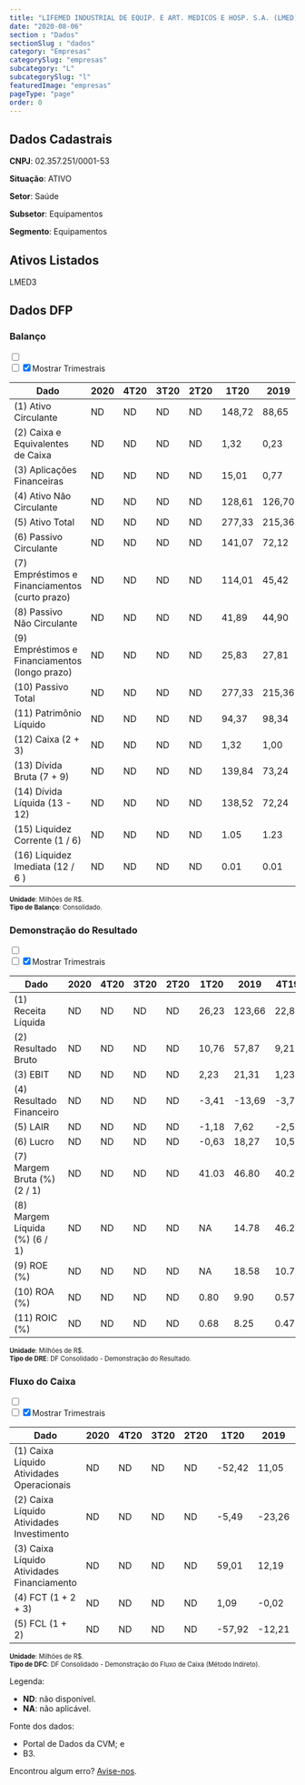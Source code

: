 ```yaml
---  
title: "LIFEMED INDUSTRIAL DE EQUIP. E ART. MEDICOS E HOSP. S.A. (LMED) "  
date: "2020-08-06"  
section : "Dados"  
sectionSlug : "dados"  
category: "Empresas"  
categorySlug: "empresas"  
subcategory: "L"  
subcategorySlug: "l"  
featuredImage: "empresas"  
pageType: "page"  
order: 0  
---
```



## Dados Cadastrais


**CNPJ**: 02.357.251/0001-53

**Situação**: ATIVO

**Setor**: Saúde

**Subsetor**: Equipamentos

**Segmento**: Equipamentos


## Ativos Listados


LMED3 


## Dados DFP

### Balanço
  
<input type='checkbox' class='toggleCommand' id='toggleBalanco' name='toggleBalanco'>  
<div class='filter-group-balanco'>  
<div class='check_button_balanco'>  
<label for='toggleBalanco'>  
<input type='checkbox' data-filter-col='trimBalanco'><input type='checkbox' data-filter-col='trimBalanco' checked><span>Mostrar Trimestrais</span>  
</label>  
</div>  
</div>  
<div class='overflow balancoTableWrapper'>  
<table class='balancoTable'>  
<thead>  
<tr>  
<th class='dataHeader fixedLeftColumn'>Dado</th>  
<th>2020</th>  
<th class='trimHeader' data-col='trimBalanco'>4T20</th>  
<th class='trimHeader' data-col='trimBalanco'>3T20</th>  
<th class='trimHeader' data-col='trimBalanco'>2T20</th>  
<th class='trimHeader' data-col='trimBalanco'>1T20</th>  
<th>2019</th>  
<th class='trimHeader' data-col='trimBalanco'>4T19</th>  
<th class='trimHeader' data-col='trimBalanco'>3T19</th>  
<th class='trimHeader' data-col='trimBalanco'>2T19</th>  
<th class='trimHeader' data-col='trimBalanco'>1T19</th>  
<th>2018</th>  
<th class='trimHeader' data-col='trimBalanco'>4T18</th>  
<th class='trimHeader' data-col='trimBalanco'>3T18</th>  
<th class='trimHeader' data-col='trimBalanco'>2T18</th>  
<th class='trimHeader' data-col='trimBalanco'>1T18</th>  
<th>2017</th>  
<th class='trimHeader' data-col='trimBalanco'>4T17</th>  
<th class='trimHeader' data-col='trimBalanco'>3T17</th>  
<th class='trimHeader' data-col='trimBalanco'>2T17</th>  
<th class='trimHeader' data-col='trimBalanco'>1T17</th>  
</tr>  
</thead>  
<tbody>  
<tr class='trContaAtivo'>  
<td class='leftAlignCell rowDescription fixedLeftColumn'>(1) Ativo Circulante</td>  
<td>ND</td>  
<td data-col='trimBalanco' class='trimData'>ND</td>  
<td data-col='trimBalanco' class='trimData'>ND</td>  
<td data-col='trimBalanco' class='trimData'>ND</td>  
<td data-col='trimBalanco' class='trimData'>148,72</td>  
<td>88,65</td>  
<td data-col='trimBalanco' class='trimData'>88,65</td>  
<td data-col='trimBalanco' class='trimData'>99,35</td>  
<td data-col='trimBalanco' class='trimData'>98,86</td>  
<td data-col='trimBalanco' class='trimData'>65,94</td>  
<td>61,97</td>  
<td data-col='trimBalanco' class='trimData'>61,97</td>  
<td data-col='trimBalanco' class='trimData'>61,97</td>  
<td data-col='trimBalanco' class='trimData'>61,97</td>  
<td data-col='trimBalanco' class='trimData'>61,97</td>  
<td>68,25</td>  
<td data-col='trimBalanco' class='trimData'>68,25</td>  
<td data-col='trimBalanco' class='trimData'>ND</td>  
<td data-col='trimBalanco' class='trimData'>ND</td>  
<td data-col='trimBalanco' class='trimData'>ND</td>  
</tr>  
<tr class='trContaAtivo'>  
<td class='leftAlignCell rowDescription fixedLeftColumn'>(2) Caixa e Equivalentes de Caixa</td>  
<td>ND</td>  
<td data-col='trimBalanco' class='trimData'>ND</td>  
<td data-col='trimBalanco' class='trimData'>ND</td>  
<td data-col='trimBalanco' class='trimData'>ND</td>  
<td data-col='trimBalanco' class='trimData'>1,32</td>  
<td>0,23</td>  
<td data-col='trimBalanco' class='trimData'>0,23</td>  
<td data-col='trimBalanco' class='trimData'>5,20</td>  
<td data-col='trimBalanco' class='trimData'>0,33</td>  
<td data-col='trimBalanco' class='trimData'>0,08</td>  
<td>0,25</td>  
<td data-col='trimBalanco' class='trimData'>0,25</td>  
<td data-col='trimBalanco' class='trimData'>0,25</td>  
<td data-col='trimBalanco' class='trimData'>0,25</td>  
<td data-col='trimBalanco' class='trimData'>0,25</td>  
<td>0,26</td>  
<td data-col='trimBalanco' class='trimData'>0,26</td>  
<td data-col='trimBalanco' class='trimData'>ND</td>  
<td data-col='trimBalanco' class='trimData'>ND</td>  
<td data-col='trimBalanco' class='trimData'>ND</td>  
</tr>  
<tr class='trContaAtivo'>  
<td class='leftAlignCell rowDescription fixedLeftColumn'>(3) Aplicações Financeiras</td>  
<td>ND</td>  
<td data-col='trimBalanco' class='trimData'>ND</td>  
<td data-col='trimBalanco' class='trimData'>ND</td>  
<td data-col='trimBalanco' class='trimData'>ND</td>  
<td data-col='trimBalanco' class='trimData'>15,01</td>  
<td>0,77</td>  
<td data-col='trimBalanco' class='trimData'>0,77</td>  
<td data-col='trimBalanco' class='trimData'>0,83</td>  
<td data-col='trimBalanco' class='trimData'>0,82</td>  
<td data-col='trimBalanco' class='trimData'>0,62</td>  
<td>0,62</td>  
<td data-col='trimBalanco' class='trimData'>0,62</td>  
<td data-col='trimBalanco' class='trimData'>0,62</td>  
<td data-col='trimBalanco' class='trimData'>0,62</td>  
<td data-col='trimBalanco' class='trimData'>0,62</td>  
<td>0,02</td>  
<td data-col='trimBalanco' class='trimData'>0,02</td>  
<td data-col='trimBalanco' class='trimData'>ND</td>  
<td data-col='trimBalanco' class='trimData'>ND</td>  
<td data-col='trimBalanco' class='trimData'>ND</td>  
</tr>  
<tr class='trContaAtivo'>  
<td class='leftAlignCell rowDescription fixedLeftColumn'>(4) Ativo Não Circulante</td>  
<td>ND</td>  
<td data-col='trimBalanco' class='trimData'>ND</td>  
<td data-col='trimBalanco' class='trimData'>ND</td>  
<td data-col='trimBalanco' class='trimData'>ND</td>  
<td data-col='trimBalanco' class='trimData'>128,61</td>  
<td>126,70</td>  
<td data-col='trimBalanco' class='trimData'>126,70</td>  
<td data-col='trimBalanco' class='trimData'>114,19</td>  
<td data-col='trimBalanco' class='trimData'>113,67</td>  
<td data-col='trimBalanco' class='trimData'>114,57</td>  
<td>113,01</td>  
<td data-col='trimBalanco' class='trimData'>113,01</td>  
<td data-col='trimBalanco' class='trimData'>113,01</td>  
<td data-col='trimBalanco' class='trimData'>113,01</td>  
<td data-col='trimBalanco' class='trimData'>113,01</td>  
<td>108,87</td>  
<td data-col='trimBalanco' class='trimData'>108,87</td>  
<td data-col='trimBalanco' class='trimData'>ND</td>  
<td data-col='trimBalanco' class='trimData'>ND</td>  
<td data-col='trimBalanco' class='trimData'>ND</td>  
</tr>  
<tr class='trContaAtivo'>  
<td class='leftAlignCell rowDescription fixedLeftColumn'>(5) Ativo Total</td>  
<td>ND</td>  
<td data-col='trimBalanco' class='trimData'>ND</td>  
<td data-col='trimBalanco' class='trimData'>ND</td>  
<td data-col='trimBalanco' class='trimData'>ND</td>  
<td data-col='trimBalanco' class='trimData'>277,33</td>  
<td>215,36</td>  
<td data-col='trimBalanco' class='trimData'>215,36</td>  
<td data-col='trimBalanco' class='trimData'>213,54</td>  
<td data-col='trimBalanco' class='trimData'>212,52</td>  
<td data-col='trimBalanco' class='trimData'>180,51</td>  
<td>174,98</td>  
<td data-col='trimBalanco' class='trimData'>174,98</td>  
<td data-col='trimBalanco' class='trimData'>174,98</td>  
<td data-col='trimBalanco' class='trimData'>174,98</td>  
<td data-col='trimBalanco' class='trimData'>174,98</td>  
<td>177,12</td>  
<td data-col='trimBalanco' class='trimData'>177,12</td>  
<td data-col='trimBalanco' class='trimData'>ND</td>  
<td data-col='trimBalanco' class='trimData'>ND</td>  
<td data-col='trimBalanco' class='trimData'>ND</td>  
</tr>  
<tr class='trContaPassivo'>  
<td class='leftAlignCell rowDescription fixedLeftColumn'>(6) Passivo Circulante</td>  
<td>ND</td>  
<td data-col='trimBalanco' class='trimData'>ND</td>  
<td data-col='trimBalanco' class='trimData'>ND</td>  
<td data-col='trimBalanco' class='trimData'>ND</td>  
<td data-col='trimBalanco' class='trimData'>141,07</td>  
<td>72,12</td>  
<td data-col='trimBalanco' class='trimData'>72,12</td>  
<td data-col='trimBalanco' class='trimData'>77,86</td>  
<td data-col='trimBalanco' class='trimData'>78,82</td>  
<td data-col='trimBalanco' class='trimData'>50,76</td>  
<td>42,06</td>  
<td data-col='trimBalanco' class='trimData'>42,06</td>  
<td data-col='trimBalanco' class='trimData'>42,06</td>  
<td data-col='trimBalanco' class='trimData'>42,06</td>  
<td data-col='trimBalanco' class='trimData'>42,06</td>  
<td>49,48</td>  
<td data-col='trimBalanco' class='trimData'>49,48</td>  
<td data-col='trimBalanco' class='trimData'>ND</td>  
<td data-col='trimBalanco' class='trimData'>ND</td>  
<td data-col='trimBalanco' class='trimData'>ND</td>  
</tr>  
<tr class='trContaPassivo'>  
<td class='leftAlignCell rowDescription fixedLeftColumn'>(7) Empréstimos e Financiamentos (curto prazo)</td>  
<td>ND</td>  
<td data-col='trimBalanco' class='trimData'>ND</td>  
<td data-col='trimBalanco' class='trimData'>ND</td>  
<td data-col='trimBalanco' class='trimData'>ND</td>  
<td data-col='trimBalanco' class='trimData'>114,01</td>  
<td>45,42</td>  
<td data-col='trimBalanco' class='trimData'>45,42</td>  
<td data-col='trimBalanco' class='trimData'>44,02</td>  
<td data-col='trimBalanco' class='trimData'>44,82</td>  
<td data-col='trimBalanco' class='trimData'>28,19</td>  
<td>23,33</td>  
<td data-col='trimBalanco' class='trimData'>23,33</td>  
<td data-col='trimBalanco' class='trimData'>23,33</td>  
<td data-col='trimBalanco' class='trimData'>23,33</td>  
<td data-col='trimBalanco' class='trimData'>23,33</td>  
<td>21,94</td>  
<td data-col='trimBalanco' class='trimData'>21,94</td>  
<td data-col='trimBalanco' class='trimData'>ND</td>  
<td data-col='trimBalanco' class='trimData'>ND</td>  
<td data-col='trimBalanco' class='trimData'>ND</td>  
</tr>  
<tr class='trContaPassivo'>  
<td class='leftAlignCell rowDescription fixedLeftColumn'>(8) Passivo Não Circulante</td>  
<td>ND</td>  
<td data-col='trimBalanco' class='trimData'>ND</td>  
<td data-col='trimBalanco' class='trimData'>ND</td>  
<td data-col='trimBalanco' class='trimData'>ND</td>  
<td data-col='trimBalanco' class='trimData'>41,89</td>  
<td>44,90</td>  
<td data-col='trimBalanco' class='trimData'>44,90</td>  
<td data-col='trimBalanco' class='trimData'>47,92</td>  
<td data-col='trimBalanco' class='trimData'>48,46</td>  
<td data-col='trimBalanco' class='trimData'>51,23</td>  
<td>52,86</td>  
<td data-col='trimBalanco' class='trimData'>52,86</td>  
<td data-col='trimBalanco' class='trimData'>52,86</td>  
<td data-col='trimBalanco' class='trimData'>52,86</td>  
<td data-col='trimBalanco' class='trimData'>52,86</td>  
<td>50,49</td>  
<td data-col='trimBalanco' class='trimData'>50,49</td>  
<td data-col='trimBalanco' class='trimData'>ND</td>  
<td data-col='trimBalanco' class='trimData'>ND</td>  
<td data-col='trimBalanco' class='trimData'>ND</td>  
</tr>  
<tr class='trContaPassivo'>  
<td class='leftAlignCell rowDescription fixedLeftColumn'>(9) Empréstimos e Financiamentos (longo prazo)</td>  
<td>ND</td>  
<td data-col='trimBalanco' class='trimData'>ND</td>  
<td data-col='trimBalanco' class='trimData'>ND</td>  
<td data-col='trimBalanco' class='trimData'>ND</td>  
<td data-col='trimBalanco' class='trimData'>25,83</td>  
<td>27,81</td>  
<td data-col='trimBalanco' class='trimData'>27,81</td>  
<td data-col='trimBalanco' class='trimData'>29,26</td>  
<td data-col='trimBalanco' class='trimData'>31,20</td>  
<td data-col='trimBalanco' class='trimData'>33,15</td>  
<td>35,03</td>  
<td data-col='trimBalanco' class='trimData'>35,03</td>  
<td data-col='trimBalanco' class='trimData'>35,03</td>  
<td data-col='trimBalanco' class='trimData'>35,03</td>  
<td data-col='trimBalanco' class='trimData'>35,03</td>  
<td>33,25</td>  
<td data-col='trimBalanco' class='trimData'>33,25</td>  
<td data-col='trimBalanco' class='trimData'>ND</td>  
<td data-col='trimBalanco' class='trimData'>ND</td>  
<td data-col='trimBalanco' class='trimData'>ND</td>  
</tr>  
<tr class='trContaPassivo'>  
<td class='leftAlignCell rowDescription fixedLeftColumn'>(10) Passivo Total</td>  
<td>ND</td>  
<td data-col='trimBalanco' class='trimData'>ND</td>  
<td data-col='trimBalanco' class='trimData'>ND</td>  
<td data-col='trimBalanco' class='trimData'>ND</td>  
<td data-col='trimBalanco' class='trimData'>277,33</td>  
<td>215,36</td>  
<td data-col='trimBalanco' class='trimData'>215,36</td>  
<td data-col='trimBalanco' class='trimData'>213,54</td>  
<td data-col='trimBalanco' class='trimData'>212,52</td>  
<td data-col='trimBalanco' class='trimData'>180,51</td>  
<td>174,98</td>  
<td data-col='trimBalanco' class='trimData'>174,98</td>  
<td data-col='trimBalanco' class='trimData'>174,98</td>  
<td data-col='trimBalanco' class='trimData'>174,98</td>  
<td data-col='trimBalanco' class='trimData'>174,98</td>  
<td>177,12</td>  
<td data-col='trimBalanco' class='trimData'>177,12</td>  
<td data-col='trimBalanco' class='trimData'>ND</td>  
<td data-col='trimBalanco' class='trimData'>ND</td>  
<td data-col='trimBalanco' class='trimData'>ND</td>  
</tr>  
<tr class='trContaPassivo'>  
<td class='leftAlignCell rowDescription fixedLeftColumn'>(11) Patrimônio Líquido</td>  
<td>ND</td>  
<td data-col='trimBalanco' class='trimData'>ND</td>  
<td data-col='trimBalanco' class='trimData'>ND</td>  
<td data-col='trimBalanco' class='trimData'>ND</td>  
<td data-col='trimBalanco' class='trimData'>94,37</td>  
<td>98,34</td>  
<td data-col='trimBalanco' class='trimData'>98,34</td>  
<td data-col='trimBalanco' class='trimData'>87,76</td>  
<td data-col='trimBalanco' class='trimData'>85,25</td>  
<td data-col='trimBalanco' class='trimData'>78,52</td>  
<td>80,07</td>  
<td data-col='trimBalanco' class='trimData'>80,07</td>  
<td data-col='trimBalanco' class='trimData'>80,07</td>  
<td data-col='trimBalanco' class='trimData'>80,07</td>  
<td data-col='trimBalanco' class='trimData'>80,07</td>  
<td>77,14</td>  
<td data-col='trimBalanco' class='trimData'>77,14</td>  
<td data-col='trimBalanco' class='trimData'>ND</td>  
<td data-col='trimBalanco' class='trimData'>ND</td>  
<td data-col='trimBalanco' class='trimData'>ND</td>  
</tr>  
<tr>  
<td class='leftAlignCell rowDescription fixedLeftColumn'>(12) Caixa (2 + 3)</td>  
<td>ND</td>  
<td data-col='trimBalanco' class='trimData'>ND</td>  
<td data-col='trimBalanco' class='trimData'>ND</td>  
<td data-col='trimBalanco' class='trimData'>ND</td>  
<td class='positiveNumber trimData' data-col='trimBalanco'>1,32</td>  
<td class='positiveNumber'>1,00</td>  
<td class='positiveNumber trimData' data-col='trimBalanco'>0,23</td>  
<td class='positiveNumber trimData' data-col='trimBalanco'>5,20</td>  
<td class='positiveNumber trimData' data-col='trimBalanco'>0,33</td>  
<td class='positiveNumber trimData' data-col='trimBalanco'>0,16</td>  
<td class='positiveNumber'>1,73</td>  
<td class='positiveNumber trimData' data-col='trimBalanco'>0,50</td>  
<td class='positiveNumber trimData' data-col='trimBalanco'>0,25</td>  
<td class='positiveNumber trimData' data-col='trimBalanco'>0,25</td>  
<td class='positiveNumber trimData' data-col='trimBalanco'>0,50</td>  
<td class='positiveNumber'>0,57</td>  
<td class='positiveNumber trimData' data-col='trimBalanco'>0,52</td>  
<td data-col='trimBalanco' class='trimData'>ND</td>  
<td data-col='trimBalanco' class='trimData'>ND</td>  
<td data-col='trimBalanco' class='trimData'>ND</td>  
</tr>  
<tr class='trDividaBruta'>  
<td class='leftAlignCell rowDescription fixedLeftColumn'>(13) Dívida Bruta (7 + 9)</td>  
<td>ND</td>  
<td data-col='trimBalanco' class='trimData'>ND</td>  
<td data-col='trimBalanco' class='trimData'>ND</td>  
<td data-col='trimBalanco' class='trimData'>ND</td>  
<td class='negativeNumber trimData' data-col='trimBalanco'>139,84</td>  
<td class='negativeNumber'>73,24</td>  
<td class='negativeNumber trimData' data-col='trimBalanco'>73,24</td>  
<td class='negativeNumber trimData' data-col='trimBalanco'>73,28</td>  
<td class='negativeNumber trimData' data-col='trimBalanco'>76,02</td>  
<td class='negativeNumber trimData' data-col='trimBalanco'>122,68</td>  
<td class='negativeNumber'>116,71</td>  
<td class='negativeNumber trimData' data-col='trimBalanco'>116,71</td>  
<td class='negativeNumber trimData' data-col='trimBalanco'>58,35</td>  
<td class='negativeNumber trimData' data-col='trimBalanco'>58,35</td>  
<td class='negativeNumber trimData' data-col='trimBalanco'>116,71</td>  
<td class='negativeNumber'>110,38</td>  
<td class='negativeNumber trimData' data-col='trimBalanco'>110,38</td>  
<td data-col='trimBalanco' class='trimData'>ND</td>  
<td data-col='trimBalanco' class='trimData'>ND</td>  
<td data-col='trimBalanco' class='trimData'>ND</td>  
</tr>  
<tr>  
<td class='leftAlignCell rowDescription fixedLeftColumn'>(14) Dívida Líquida  (13 - 12)</td>  
<td>ND</td>  
<td data-col='trimBalanco' class='trimData'>ND</td>  
<td data-col='trimBalanco' class='trimData'>ND</td>  
<td data-col='trimBalanco' class='trimData'>ND</td>  
<td class='negativeNumber trimData' data-col='trimBalanco'>138,52</td>  
<td class='negativeNumber'>72,24</td>  
<td class='negativeNumber trimData' data-col='trimBalanco'>73,01</td>  
<td class='negativeNumber trimData' data-col='trimBalanco'>68,09</td>  
<td class='negativeNumber trimData' data-col='trimBalanco'>75,68</td>  
<td class='negativeNumber trimData' data-col='trimBalanco'>122,52</td>  
<td class='negativeNumber'>114,97</td>  
<td class='negativeNumber trimData' data-col='trimBalanco'>116,21</td>  
<td class='negativeNumber trimData' data-col='trimBalanco'>58,10</td>  
<td class='negativeNumber trimData' data-col='trimBalanco'>58,10</td>  
<td class='negativeNumber trimData' data-col='trimBalanco'>116,21</td>  
<td class='negativeNumber'>109,81</td>  
<td class='negativeNumber trimData' data-col='trimBalanco'>109,85</td>  
<td data-col='trimBalanco' class='trimData'>ND</td>  
<td data-col='trimBalanco' class='trimData'>ND</td>  
<td data-col='trimBalanco' class='trimData'>ND</td>  
</tr>  
<tr>  
<td class='leftAlignCell rowDescription fixedLeftColumn'>(15) Liquidez Corrente (1 / 6)</td>  
<td>ND</td>  
<td data-col='trimBalanco' class='trimData'>ND</td>  
<td data-col='trimBalanco' class='trimData'>ND</td>  
<td data-col='trimBalanco' class='trimData'>ND</td>  
<td data-col='trimBalanco' class='trimData'>1.05</td>  
<td>1.23</td>  
<td data-col='trimBalanco' class='trimData'>1.23</td>  
<td data-col='trimBalanco' class='trimData'>1.28</td>  
<td data-col='trimBalanco' class='trimData'>1.25</td>  
<td data-col='trimBalanco' class='trimData'>1.30</td>  
<td>1.47</td>  
<td data-col='trimBalanco' class='trimData'>1.47</td>  
<td data-col='trimBalanco' class='trimData'>1.47</td>  
<td data-col='trimBalanco' class='trimData'>1.47</td>  
<td data-col='trimBalanco' class='trimData'>1.47</td>  
<td>1.38</td>  
<td data-col='trimBalanco' class='trimData'>1.38</td>  
<td data-col='trimBalanco' class='trimData'>ND</td>  
<td data-col='trimBalanco' class='trimData'>ND</td>  
<td data-col='trimBalanco' class='trimData'>ND</td>  
</tr>  
<tr>  
<td class='leftAlignCell rowDescription fixedLeftColumn'>(16) Liquidez Imediata  (12 / 6 )</td>  
<td>ND</td>  
<td data-col='trimBalanco' class='trimData'>ND</td>  
<td data-col='trimBalanco' class='trimData'>ND</td>  
<td data-col='trimBalanco' class='trimData'>ND</td>  
<td data-col='trimBalanco' class='trimData'>0.01</td>  
<td>0.01</td>  
<td data-col='trimBalanco' class='trimData'>0.00</td>  
<td data-col='trimBalanco' class='trimData'>0.07</td>  
<td data-col='trimBalanco' class='trimData'>0.00</td>  
<td data-col='trimBalanco' class='trimData'>0.00</td>  
<td>0.04</td>  
<td data-col='trimBalanco' class='trimData'>0.01</td>  
<td data-col='trimBalanco' class='trimData'>0.01</td>  
<td data-col='trimBalanco' class='trimData'>0.01</td>  
<td data-col='trimBalanco' class='trimData'>0.01</td>  
<td>0.01</td>  
<td data-col='trimBalanco' class='trimData'>0.01</td>  
<td data-col='trimBalanco' class='trimData'>ND</td>  
<td data-col='trimBalanco' class='trimData'>ND</td>  
<td data-col='trimBalanco' class='trimData'>ND</td>  
</tr>  
</tbody>  
</table>  
</div>  
<p style='font-size:0.7rem; margin:0px;'><strong>Unidade</strong>: Milhões de R$.</p>  
<p style='font-size:0.7rem; margin:0px;'><strong>Tipo de Balanço</strong>: Consolidado.</p>


### Demonstração do Resultado
  
<input type='checkbox' class='toggleCommand' id='toggleDRE' name='toggleDRE'>  
<div class='filter-group-dre'>  
<div class='check_button_dre'>  
<label for='toggleDRE'>  
<input type='checkbox' data-filter-col='trimDRE'><input type='checkbox' data-filter-col='trimDRE' checked><span>Mostrar Trimestrais</span>  
</label>  
</div>  
</div>  
<div class='overflow balancoTableWrapper'>  
<table class='balancoTable'>  
<thead>  
<tr>  
<th class='dataHeader fixedLeftColumn'>Dado</th>  
<th>2020</th>  
<th class='trimHeader' data-col='trimDRE'>4T20</th>  
<th class='trimHeader' data-col='trimDRE'>3T20</th>  
<th class='trimHeader' data-col='trimDRE'>2T20</th>  
<th class='trimHeader' data-col='trimDRE'>1T20</th>  
<th>2019</th>  
<th class='trimHeader' data-col='trimDRE'>4T19</th>  
<th class='trimHeader' data-col='trimDRE'>3T19</th>  
<th class='trimHeader' data-col='trimDRE'>2T19</th>  
<th class='trimHeader' data-col='trimDRE'>1T19</th>  
<th>2018</th>  
<th class='trimHeader' data-col='trimDRE'>4T18</th>  
<th class='trimHeader' data-col='trimDRE'>3T18</th>  
<th class='trimHeader' data-col='trimDRE'>2T18</th>  
<th class='trimHeader' data-col='trimDRE'>1T18</th>  
<th>2017</th>  
<th class='trimHeader' data-col='trimDRE'>4T17</th>  
<th class='trimHeader' data-col='trimDRE'>3T17</th>  
<th class='trimHeader' data-col='trimDRE'>2T17</th>  
<th class='trimHeader' data-col='trimDRE'>1T17</th>  
</tr>  
</thead>  
<tbody>  
<tr class='trDRE'>  
<td class='leftAlignCell rowDescription fixedLeftColumn'>(1) Receita Líquida</td>  
<td>ND</td>  
<td data-col='trimDRE' class='trimData'>ND</td>  
<td data-col='trimDRE' class='trimData'>ND</td>  
<td data-col='trimDRE' class='trimData'>ND</td>  
<td data-col='trimDRE' class='trimData' >26,23</td>  
<td>123,66</td>  
<td data-col='trimDRE' class='trimData' >22,87</td>  
<td data-col='trimDRE' class='trimData' >38,45</td>  
<td data-col='trimDRE' class='trimData' >43,07</td>  
<td data-col='trimDRE' class='trimData' >19,27</td>  
<td>107,79</td>  
<td data-col='trimDRE' class='trimData' >26,57</td>  
<td data-col='trimDRE' class='trimData' >28,93</td>  
<td data-col='trimDRE' class='trimData' >23,70</td>  
<td data-col='trimDRE' class='trimData' >28,59</td>  
<td>88,43</td>  
<td data-col='trimDRE' class='trimData' >88,43</td>  
<td data-col='trimDRE' class='trimData'>ND</td>  
<td data-col='trimDRE' class='trimData'>ND</td>  
<td data-col='trimDRE' class='trimData'>ND</td>  
</tr>  
<tr class='trDRE'>  
<td class='leftAlignCell rowDescription fixedLeftColumn'>(2) Resultado Bruto</td>  
<td>ND</td>  
<td data-col='trimDRE' class='trimData'>ND</td>  
<td data-col='trimDRE' class='trimData'>ND</td>  
<td data-col='trimDRE' class='trimData'>ND</td>  
<td data-col='trimDRE' class='trimData positiveNumberGreen' >10,76</td>  
<td class='positiveNumberGreen'>57,87</td>  
<td data-col='trimDRE' class='trimData positiveNumberGreen' >9,21</td>  
<td data-col='trimDRE' class='trimData positiveNumberGreen' >17,54</td>  
<td data-col='trimDRE' class='trimData positiveNumberGreen' >22,15</td>  
<td data-col='trimDRE' class='trimData positiveNumberGreen' >8,97</td>  
<td class='positiveNumberGreen'>44,91</td>  
<td data-col='trimDRE' class='trimData positiveNumberGreen' >10,15</td>  
<td data-col='trimDRE' class='trimData positiveNumberGreen' >13,16</td>  
<td data-col='trimDRE' class='trimData positiveNumberGreen' >9,11</td>  
<td data-col='trimDRE' class='trimData positiveNumberGreen' >12,50</td>  
<td class='positiveNumberGreen'>34,12</td>  
<td data-col='trimDRE' class='trimData positiveNumberGreen' >34,12</td>  
<td data-col='trimDRE' class='trimData'>ND</td>  
<td data-col='trimDRE' class='trimData'>ND</td>  
<td data-col='trimDRE' class='trimData'>ND</td>  
</tr>  
<tr class='trDRE'>  
<td class='leftAlignCell rowDescription fixedLeftColumn'>(3) EBIT</td>  
<td>ND</td>  
<td data-col='trimDRE' class='trimData'>ND</td>  
<td data-col='trimDRE' class='trimData'>ND</td>  
<td data-col='trimDRE' class='trimData'>ND</td>  
<td data-col='trimDRE' class='trimData positiveNumberGreen' >2,23</td>  
<td class='positiveNumberGreen'>21,31</td>  
<td data-col='trimDRE' class='trimData positiveNumberGreen' >1,23</td>  
<td data-col='trimDRE' class='trimData positiveNumberGreen' >7,91</td>  
<td data-col='trimDRE' class='trimData positiveNumberGreen' >11,81</td>  
<td data-col='trimDRE' class='trimData positiveNumberGreen' >0,36</td>  
<td class='positiveNumberGreen'>5,07</td>  
<td data-col='trimDRE' class='trimData negativeNumber' >-8,74</td>  
<td data-col='trimDRE' class='trimData positiveNumberGreen' >6,70</td>  
<td data-col='trimDRE' class='trimData positiveNumberGreen' >1,74</td>  
<td data-col='trimDRE' class='trimData positiveNumberGreen' >5,38</td>  
<td class='negativeNumber'>-0,16</td>  
<td data-col='trimDRE' class='trimData negativeNumber' >-0,16</td>  
<td data-col='trimDRE' class='trimData'>ND</td>  
<td data-col='trimDRE' class='trimData'>ND</td>  
<td data-col='trimDRE' class='trimData'>ND</td>  
</tr>  
<tr class='trDRE'>  
<td class='leftAlignCell rowDescription fixedLeftColumn'>(4) Resultado Financeiro</td>  
<td>ND</td>  
<td data-col='trimDRE' class='trimData'>ND</td>  
<td data-col='trimDRE' class='trimData'>ND</td>  
<td data-col='trimDRE' class='trimData'>ND</td>  
<td data-col='trimDRE' class='trimData negativeNumber' >-3,41</td>  
<td class='negativeNumber'>-13,69</td>  
<td data-col='trimDRE' class='trimData negativeNumber' >-3,72</td>  
<td data-col='trimDRE' class='trimData negativeNumber' >-3,52</td>  
<td data-col='trimDRE' class='trimData negativeNumber' >-3,87</td>  
<td data-col='trimDRE' class='trimData negativeNumber' >-2,58</td>  
<td class='negativeNumber'>-10,85</td>  
<td data-col='trimDRE' class='trimData negativeNumber' >-2,99</td>  
<td data-col='trimDRE' class='trimData negativeNumber' >-2,29</td>  
<td data-col='trimDRE' class='trimData negativeNumber' >-2,81</td>  
<td data-col='trimDRE' class='trimData negativeNumber' >-2,76</td>  
<td class='negativeNumber'>-12,69</td>  
<td data-col='trimDRE' class='trimData negativeNumber' >-12,69</td>  
<td data-col='trimDRE' class='trimData'>ND</td>  
<td data-col='trimDRE' class='trimData'>ND</td>  
<td data-col='trimDRE' class='trimData'>ND</td>  
</tr>  
<tr class='trDRE'>  
<td class='leftAlignCell rowDescription fixedLeftColumn'>(5) LAIR</td>  
<td>ND</td>  
<td data-col='trimDRE' class='trimData'>ND</td>  
<td data-col='trimDRE' class='trimData'>ND</td>  
<td data-col='trimDRE' class='trimData'>ND</td>  
<td data-col='trimDRE' class='trimData negativeNumber' >-1,18</td>  
<td class='positiveNumberGreen'>7,62</td>  
<td data-col='trimDRE' class='trimData negativeNumber' >-2,50</td>  
<td data-col='trimDRE' class='trimData positiveNumberGreen' >4,39</td>  
<td data-col='trimDRE' class='trimData positiveNumberGreen' >7,94</td>  
<td data-col='trimDRE' class='trimData negativeNumber' >-2,22</td>  
<td class='negativeNumber'>-5,78</td>  
<td data-col='trimDRE' class='trimData negativeNumber' >-11,73</td>  
<td data-col='trimDRE' class='trimData positiveNumberGreen' >4,41</td>  
<td data-col='trimDRE' class='trimData negativeNumber' >-1,08</td>  
<td data-col='trimDRE' class='trimData positiveNumberGreen' >2,61</td>  
<td class='negativeNumber'>-12,85</td>  
<td data-col='trimDRE' class='trimData negativeNumber' >-12,85</td>  
<td data-col='trimDRE' class='trimData'>ND</td>  
<td data-col='trimDRE' class='trimData'>ND</td>  
<td data-col='trimDRE' class='trimData'>ND</td>  
</tr>  
<tr class='trDRE'>  
<td class='leftAlignCell rowDescription fixedLeftColumn'>(6) Lucro</td>  
<td>ND</td>  
<td data-col='trimDRE' class='trimData'>ND</td>  
<td data-col='trimDRE' class='trimData'>ND</td>  
<td data-col='trimDRE' class='trimData'>ND</td>  
<td data-col='trimDRE' class='trimData negativeNumber' >-0,63</td>  
<td class='positiveNumberGreen'>18,27</td>  
<td data-col='trimDRE' class='trimData positiveNumberGreen' >10,58</td>  
<td data-col='trimDRE' class='trimData positiveNumberGreen' >2,51</td>  
<td data-col='trimDRE' class='trimData positiveNumberGreen' >6,72</td>  
<td data-col='trimDRE' class='trimData negativeNumber' >-1,54</td>  
<td class='negativeNumber'>-2,08</td>  
<td data-col='trimDRE' class='trimData negativeNumber' >-6,90</td>  
<td data-col='trimDRE' class='trimData positiveNumberGreen' >3,50</td>  
<td data-col='trimDRE' class='trimData negativeNumber' >-0,98</td>  
<td data-col='trimDRE' class='trimData positiveNumberGreen' >2,31</td>  
<td class='negativeNumber'>-7,28</td>  
<td data-col='trimDRE' class='trimData negativeNumber' >-7,28</td>  
<td data-col='trimDRE' class='trimData'>ND</td>  
<td data-col='trimDRE' class='trimData'>ND</td>  
<td data-col='trimDRE' class='trimData'>ND</td>  
</tr>  
<tr class='trDREMargem'>  
<td class='leftAlignCell rowDescription fixedLeftColumn'>(7) Margem Bruta (%) (2 / 1)</td>  
<td>ND</td>  
<td data-col='trimDRE' class='trimData'>ND</td>  
<td data-col='trimDRE' class='trimData'>ND</td>  
<td data-col='trimDRE' class='trimData'>ND</td>  
<td data-col='trimDRE' class='trimData'>41.03</td>  
<td>46.80</td>  
<td data-col='trimDRE' class='trimData'>40.27</td>  
<td data-col='trimDRE' class='trimData'>45.62</td>  
<td data-col='trimDRE' class='trimData'>51.43</td>  
<td data-col='trimDRE' class='trimData'>46.55</td>  
<td>41.67</td>  
<td data-col='trimDRE' class='trimData'>38.20</td>  
<td data-col='trimDRE' class='trimData'>45.48</td>  
<td data-col='trimDRE' class='trimData'>38.43</td>  
<td data-col='trimDRE' class='trimData'>43.71</td>  
<td>38.59</td>  
<td data-col='trimDRE' class='trimData'>38.59</td>  
<td data-col='trimDRE' class='trimData'>ND</td>  
<td data-col='trimDRE' class='trimData'>ND</td>  
<td data-col='trimDRE' class='trimData'>ND</td>  
</tr>  
<tr class='trDREMargem'>  
<td class='leftAlignCell rowDescription fixedLeftColumn'>(8) Margem Líquida (%) (6 / 1)</td>  
<td>ND</td>  
<td data-col='trimDRE' class='trimData'>ND</td>  
<td data-col='trimDRE' class='trimData'>ND</td>  
<td data-col='trimDRE' class='trimData'>ND</td>  
<td data-col='trimDRE' class='trimData'>NA</td>  
<td>14.78</td>  
<td data-col='trimDRE' class='trimData'>46.26</td>  
<td data-col='trimDRE' class='trimData'>6.53</td>  
<td data-col='trimDRE' class='trimData'>15.61</td>  
<td data-col='trimDRE' class='trimData'>NA</td>  
<td>NA</td>  
<td data-col='trimDRE' class='trimData'>NA</td>  
<td data-col='trimDRE' class='trimData'>12.08</td>  
<td data-col='trimDRE' class='trimData'>NA</td>  
<td data-col='trimDRE' class='trimData'>8.06</td>  
<td>NA</td>  
<td data-col='trimDRE' class='trimData'>NA</td>  
<td data-col='trimDRE' class='trimData'>ND</td>  
<td data-col='trimDRE' class='trimData'>ND</td>  
<td data-col='trimDRE' class='trimData'>ND</td>  
</tr>  
<tr>  
<td class='leftAlignCell rowDescription fixedLeftColumn'>(9) ROE (%)</td>  
<td>ND</td>  
<td data-col='trimDRE' class='trimData'>ND</td>  
<td data-col='trimDRE' class='trimData'>ND</td>  
<td data-col='trimDRE' class='trimData'>ND</td>  
<td data-col='trimDRE' class='trimData'>NA</td>  
<td>18.58</td>  
<td data-col='trimDRE' class='trimData'>10.76</td>  
<td data-col='trimDRE' class='trimData'>2.86</td>  
<td data-col='trimDRE' class='trimData'>7.89</td>  
<td data-col='trimDRE' class='trimData'>NA</td>  
<td>NA</td>  
<td data-col='trimDRE' class='trimData'>NA</td>  
<td data-col='trimDRE' class='trimData'>4.37</td>  
<td data-col='trimDRE' class='trimData'>NA</td>  
<td data-col='trimDRE' class='trimData'>2.88</td>  
<td>NA</td>  
<td data-col='trimDRE' class='trimData'>NA</td>  
<td data-col='trimDRE' class='trimData'>ND</td>  
<td data-col='trimDRE' class='trimData'>ND</td>  
<td data-col='trimDRE' class='trimData'>ND</td>  
</tr>  
<tr>  
<td class='leftAlignCell rowDescription fixedLeftColumn'>(10) ROA (%)</td>  
<td>ND</td>  
<td data-col='trimDRE' class='trimData'>ND</td>  
<td data-col='trimDRE' class='trimData'>ND</td>  
<td data-col='trimDRE' class='trimData'>ND</td>  
<td data-col='trimDRE' class='trimData'>0.80</td>  
<td>9.90</td>  
<td data-col='trimDRE' class='trimData'>0.57</td>  
<td data-col='trimDRE' class='trimData'>3.70</td>  
<td data-col='trimDRE' class='trimData'>5.56</td>  
<td data-col='trimDRE' class='trimData'>0.20</td>  
<td>2.90</td>  
<td data-col='trimDRE' class='trimData'>NA</td>  
<td data-col='trimDRE' class='trimData'>3.83</td>  
<td data-col='trimDRE' class='trimData'>0.99</td>  
<td data-col='trimDRE' class='trimData'>3.07</td>  
<td>NA</td>  
<td data-col='trimDRE' class='trimData'>NA</td>  
<td data-col='trimDRE' class='trimData'>ND</td>  
<td data-col='trimDRE' class='trimData'>ND</td>  
<td data-col='trimDRE' class='trimData'>ND</td>  
</tr>  
<tr>  
<td class='leftAlignCell rowDescription fixedLeftColumn'>(11) ROIC (%)</td>  
<td>ND</td>  
<td data-col='trimDRE' class='trimData'>ND</td>  
<td data-col='trimDRE' class='trimData'>ND</td>  
<td data-col='trimDRE' class='trimData'>ND</td>  
<td data-col='trimDRE' class='trimData'>0.68</td>  
<td>8.25</td>  
<td data-col='trimDRE' class='trimData'>0.47</td>  
<td data-col='trimDRE' class='trimData'>3.37</td>  
<td data-col='trimDRE' class='trimData'>4.87</td>  
<td data-col='trimDRE' class='trimData'>0.12</td>  
<td>1.72</td>  
<td data-col='trimDRE' class='trimData'>NA</td>  
<td data-col='trimDRE' class='trimData'>3.21</td>  
<td data-col='trimDRE' class='trimData'>0.83</td>  
<td data-col='trimDRE' class='trimData'>1.82</td>  
<td>NA</td>  
<td data-col='trimDRE' class='trimData'>NA</td>  
<td data-col='trimDRE' class='trimData'>ND</td>  
<td data-col='trimDRE' class='trimData'>ND</td>  
<td data-col='trimDRE' class='trimData'>ND</td>  
</tr>  
</tbody>  
</table>  
</div>  
<p style='font-size:0.7rem; margin:0px;'><strong>Unidade</strong>: Milhões de R$.</p>  
<p style='font-size:0.7rem; margin:0px;'><strong>Tipo de DRE</strong>: DF Consolidado - Demonstração do Resultado.</p>


### Fluxo do Caixa
  
<input type='checkbox' class='toggleCommand' id='toggleDFC' name='toggleDFC'>  
<div class='filter-group-dfc'>  
<div class='check_button_dfc'>  
<label for='toggleDFC'>  
<input type='checkbox' data-filter-col='trimDFC'><input type='checkbox' data-filter-col='trimDFC' checked><span>Mostrar Trimestrais</span>  
</label>  
</div>  
</div>  
<div class='overflow balancoTableWrapper'>  
<table class='balancoTable'>  
<thead>  
<tr>  
<th class='dataHeader fixedLeftColumn'>Dado</th>  
<th>2020</th>  
<th class='trimHeader' data-col='trimDFC'>4T20</th>  
<th class='trimHeader' data-col='trimDFC'>3T20</th>  
<th class='trimHeader' data-col='trimDFC'>2T20</th>  
<th class='trimHeader' data-col='trimDFC'>1T20</th>  
<th>2019</th>  
<th class='trimHeader' data-col='trimDFC'>4T19</th>  
<th class='trimHeader' data-col='trimDFC'>3T19</th>  
<th class='trimHeader' data-col='trimDFC'>2T19</th>  
<th class='trimHeader' data-col='trimDFC'>1T19</th>  
<th>2018</th>  
<th class='trimHeader' data-col='trimDFC'>4T18</th>  
<th class='trimHeader' data-col='trimDFC'>3T18</th>  
<th class='trimHeader' data-col='trimDFC'>2T18</th>  
<th class='trimHeader' data-col='trimDFC'>1T18</th>  
<th>2017</th>  
<th class='trimHeader' data-col='trimDFC'>4T17</th>  
<th class='trimHeader' data-col='trimDFC'>3T17</th>  
<th class='trimHeader' data-col='trimDFC'>2T17</th>  
<th class='trimHeader' data-col='trimDFC'>1T17</th>  
</tr>  
</thead>  
<tbody>  
<tr class='trDFC'>  
<td class='leftAlignCell rowDescription fixedLeftColumn'>(1) Caixa Líquido Atividades Operacionais</td>  
<td>ND</td>  
<td data-col='trimDFC' class='trimData'>ND</td>  
<td data-col='trimDFC' class='trimData'>ND</td>  
<td data-col='trimDFC' class='trimData'>ND</td>  
<td data-col='trimDFC' class='trimData' >-52,42</td>  
<td>11,05</td>  
<td data-col='trimDFC' class='trimData' >1,34</td>  
<td data-col='trimDFC' class='trimData' >17,87</td>  
<td data-col='trimDFC' class='trimData' >-9,70</td>  
<td data-col='trimDFC' class='trimData' >1,54</td>  
<td>17,75</td>  
<td data-col='trimDFC' class='trimData' >4,02</td>  
<td data-col='trimDFC' class='trimData' >2,30</td>  
<td data-col='trimDFC' class='trimData' >4,89</td>  
<td data-col='trimDFC' class='trimData' >6,56</td>  
<td>32,05</td>  
<td data-col='trimDFC' class='trimData' >32,05</td>  
<td data-col='trimDFC' class='trimData'>ND</td>  
<td data-col='trimDFC' class='trimData'>ND</td>  
<td data-col='trimDFC' class='trimData'>ND</td>  
</tr>  
<tr class='trDFC'>  
<td class='leftAlignCell rowDescription fixedLeftColumn'>(2) Caixa Líquido Atividades Investimento</td>  
<td>ND</td>  
<td data-col='trimDFC' class='trimData'>ND</td>  
<td data-col='trimDFC' class='trimData'>ND</td>  
<td data-col='trimDFC' class='trimData'>ND</td>  
<td data-col='trimDFC' class='trimData' >-5,49</td>  
<td>-23,26</td>  
<td data-col='trimDFC' class='trimData' >-8,09</td>  
<td data-col='trimDFC' class='trimData' >-8,26</td>  
<td data-col='trimDFC' class='trimData' >-3,22</td>  
<td data-col='trimDFC' class='trimData' >-3,69</td>  
<td>-17,25</td>  
<td data-col='trimDFC' class='trimData' >-9,32</td>  
<td data-col='trimDFC' class='trimData' >-3,47</td>  
<td data-col='trimDFC' class='trimData' >-2,26</td>  
<td data-col='trimDFC' class='trimData' >-2,19</td>  
<td>-21,57</td>  
<td data-col='trimDFC' class='trimData' >-21,57</td>  
<td data-col='trimDFC' class='trimData'>ND</td>  
<td data-col='trimDFC' class='trimData'>ND</td>  
<td data-col='trimDFC' class='trimData'>ND</td>  
</tr>  
<tr class='trDFC'>  
<td class='leftAlignCell rowDescription fixedLeftColumn'>(3) Caixa Líquido Atividades Financiamento</td>  
<td>ND</td>  
<td data-col='trimDFC' class='trimData'>ND</td>  
<td data-col='trimDFC' class='trimData'>ND</td>  
<td data-col='trimDFC' class='trimData'>ND</td>  
<td data-col='trimDFC' class='trimData' >59,01</td>  
<td>12,19</td>  
<td data-col='trimDFC' class='trimData' >1,78</td>  
<td data-col='trimDFC' class='trimData' >-4,75</td>  
<td data-col='trimDFC' class='trimData' >13,18</td>  
<td data-col='trimDFC' class='trimData' >1,98</td>  
<td>-0,52</td>  
<td data-col='trimDFC' class='trimData' >5,46</td>  
<td data-col='trimDFC' class='trimData' >-0,90</td>  
<td data-col='trimDFC' class='trimData' >-1,31</td>  
<td data-col='trimDFC' class='trimData' >-3,77</td>  
<td>-12,11</td>  
<td data-col='trimDFC' class='trimData' >-12,11</td>  
<td data-col='trimDFC' class='trimData'>ND</td>  
<td data-col='trimDFC' class='trimData'>ND</td>  
<td data-col='trimDFC' class='trimData'>ND</td>  
</tr>  
<tr>  
<td class='leftAlignCell rowDescription fixedLeftColumn'>(4) FCT (1 + 2 + 3)</td>  
<td>ND</td>  
<td data-col='trimDFC' class='trimData'>ND</td>  
<td data-col='trimDFC' class='trimData'>ND</td>  
<td data-col='trimDFC' class='trimData'>ND</td>  
<td data-col='trimDFC' class='trimData positiveNumber'>1,09</td>  
<td class='negativeNumber'>-0,02</td>  
<td data-col='trimDFC' class='trimData negativeNumber'>-4,97</td>  
<td data-col='trimDFC' class='trimData positiveNumber'>4,86</td>  
<td data-col='trimDFC' class='trimData positiveNumber'>0,26</td>  
<td data-col='trimDFC' class='trimData negativeNumber'>-0,34</td>  
<td class='negativeNumber'>-0,02</td>  
<td data-col='trimDFC' class='trimData positiveNumber'>0,30</td>  
<td data-col='trimDFC' class='trimData negativeNumber'>-2,07</td>  
<td data-col='trimDFC' class='trimData positiveNumber'>1,31</td>  
<td data-col='trimDFC' class='trimData positiveNumber'>1,19</td>  
<td class='negativeNumber'>-3,27</td>  
<td data-col='trimDFC' class='trimData negativeNumber'>-3,27</td>  
<td data-col='trimDFC' class='trimData'>ND</td>  
<td data-col='trimDFC' class='trimData'>ND</td>  
<td data-col='trimDFC' class='trimData'>ND</td>  
</tr>  
<tr>  
<td class='leftAlignCell rowDescription fixedLeftColumn'>(5) FCL (1 + 2)</td>  
<td>ND</td>  
<td data-col='trimDFC' class='trimData'>ND</td>  
<td data-col='trimDFC' class='trimData'>ND</td>  
<td data-col='trimDFC' class='trimData'>ND</td>  
<td data-col='trimDFC' class='trimData negativeNumber'>-57,92</td>  
<td class='negativeNumber'>-12,21</td>  
<td data-col='trimDFC' class='trimData negativeNumber'>-6,75</td>  
<td data-col='trimDFC' class='trimData positiveNumber'>9,62</td>  
<td data-col='trimDFC' class='trimData negativeNumber'>-12,93</td>  
<td data-col='trimDFC' class='trimData negativeNumber'>-4,30</td>  
<td class='positiveNumber'>1,02</td>  
<td data-col='trimDFC' class='trimData negativeNumber'>-10,61</td>  
<td data-col='trimDFC' class='trimData negativeNumber'>-1,18</td>  
<td data-col='trimDFC' class='trimData positiveNumber'>2,62</td>  
<td data-col='trimDFC' class='trimData positiveNumber'>8,73</td>  
<td class='positiveNumber'>20,96</td>  
<td data-col='trimDFC' class='trimData positiveNumber'>20,96</td>  
<td data-col='trimDFC' class='trimData'>ND</td>  
<td data-col='trimDFC' class='trimData'>ND</td>  
<td data-col='trimDFC' class='trimData'>ND</td>  
</tr>  
</tbody>  
</table>  
</div>  
<p style='font-size:0.7rem; margin:0px;'><strong>Unidade</strong>: Milhões de R$.</p>  
<p style='font-size:0.7rem; margin:0px;'><strong>Tipo de DFC</strong>: DF Consolidado - Demonstração do Fluxo de Caixa (Método Indireto).</p>

  
<div class='referencias'>

Legenda:  
- **ND**: não disponível.  
- **NA**: não aplicável.

Fonte dos dados:  
- Portal de Dados da CVM; e  
- B3.

Encontrou algum erro? [Avise-nos](/contato).  
</div>